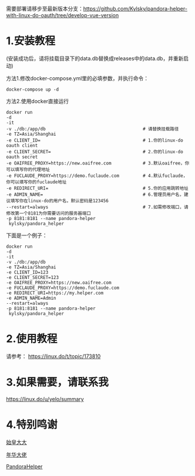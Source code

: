 需要部署请移步至最新版本分支：https://github.com/Kylsky/pandora-helper-with-linux-do-oauth/tree/develop-vue-version
# 1.安装教程
(安装成功后，请将挂载目录下的data.db替换成releases中的data.db，并重新启动)

方法1.修改docker-compose.yml里的必填参数，并执行命令：
```
docker-compose up -d 
```

方法2.使用docker直接运行
```
docker run 
-d 
-it
-v ./db:/app/db                                     # 请替换挂载路径
-e TZ=Asia/Shanghai 
-e CLIENT_ID=                                       # 1.你的linux-do oauth client                       
-e CLIENT_SECRET=                                   # 2.你的linux-do oauth secret
-e OAIFREE_PROXY=https://new.oaifree.com            # 3.默认oaifree，你可以填写你的代理地址
-e FUCLAUDE_PROXY=https://demo.fuclaude.com         # 4.默认fuclaude，你可以填写你的fuclaude地址
-e REDIRECT_URI=                                    # 5.你的应用跳转地址
-e ADMIN_NAME=                                      # 6.管理员用户名，建议填写你在linux-do的用户名，默认密码是123456
--restart=always                                    # 7.如需修改端口，请修改第一个8181为你需要访问的服务器端口
-p 8181:8181 --name pandora-helper
 kylsky/pandora_helper
```
下面是一个例子：
```
docker run 
-d 
-it
-v ./db:/app/db                                     
-e TZ=Asia/Shanghai 
-e CLIENT_ID=123                                                              
-e CLIENT_SECRET=123                               
-e OAIFREE_PROXY=https://new.oaifree.com            
-e FUCLAUDE_PROXY=https://demo.fuclaude.com         
-e REDIRECT_URI=https://my.helper.com                                     
-e ADMIN_NAME=Admin                                 
--restart=always                                    
-p 8181:8181 --name pandora-helper
 kylsky/pandora_helper
```

# 2.使用教程
请参考： https://linux.do/t/topic/173810

# 3.如果需要，请联系我
https://linux.do/u/yelo/summary

# 4.特别鸣谢
[始皇大大](https://linux.do/u/neo/summary)

[年华大佬](https://linux.do/u/linux/summary)

[PandoraHelper](https://github.com/nianhua99/PandoraHelper)
